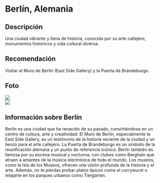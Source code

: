 # Berlín, Alemania

## Descripción
Una ciudad vibrante y llena de historia, conocida por su arte callejero, monumentos históricos y vida cultural diversa.

## Recomendación
Visitar el Muro de Berlín (East Side Gallery) y la Puerta de Brandeburgo.

## Foto
![](https://www.muyinteresante.com/wp-content/uploads/sites/5/2025/02/Recreacion-de-la-caida-del-Muro-de-Berlin.jpg)  
![](https://lh5.googleusercontent.com/p/AF1QipPm55AkrZnM-e4oO0ZeWkUgGBAUBtevT1q32Ckh=w270-h312-n-k-no)  

## Información sobre Berlín
Berlín es una ciudad que ha renacido de su pasado, convirtiéndose en un centro de cultura, arte y creatividad. El Muro de Berlín, especialmente la East Side Gallery, es un testimonio de la historia reciente de la ciudad y un lienzo para el arte callejero. La Puerta de Brandeburgo es un símbolo de la reunificación alemana y un punto de referencia icónico. Berlín también es famosa por su escena musical y nocturna, con clubes como Berghain que atraen a amantes de la música electrónica de todo el mundo. Los museos, como la Isla de los Museos, ofrecen una visión profunda de la historia y el arte. Además, no te pierdas probar platos típicos como el currywurst o relajarte en los parques urbanos como Tiergarten.
